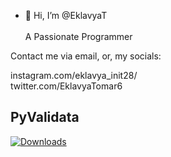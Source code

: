 - 👋 Hi, I’m @EklavyaT
  <br>
  <br>
 A Passionate Programmer


Contact me via email, or, my socials:

instagram.com/eklavya_init28/
<br>
twitter.com/EklavyaTomar6



## <a >PyValidata</a>
[![Downloads](https://static.pepy.tech/personalized-badge/pyvalidata?period=total&units=international_system&left_color=black&right_color=blue&left_text=pyvalidata%20Downloads)](https://pepy.tech/project/pyvalidata)


<!---
EklavyaT/EklavyaT is a ✨ special ✨ repository because its `README.md` (this file) appears on your GitHub profile.
You can click the Preview link to take a look at your changes.
--->
